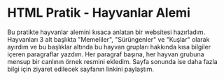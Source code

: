 # HTML Pratik - Hayvanlar Alemi

Bu pratikte hayvanlar alemini kısaca anlatan bir websitesi hazırladım. Hayvanları 3 alt başlıkta "Memeliler", "Sürüngenler" ve "Kuşlar" olarak ayırdım ve bu başlıklar altında bu hayvan grupları hakkında kısa bilgiler içeren paragraflar yazdım. Her paragraf başına, her hayvan grubuna mensup bir canlının örnek resmini ekledim. Sayfa sonunda ise daha fazla bilgi için ziyaret edilecek sayfanın linkini paylaştım.
